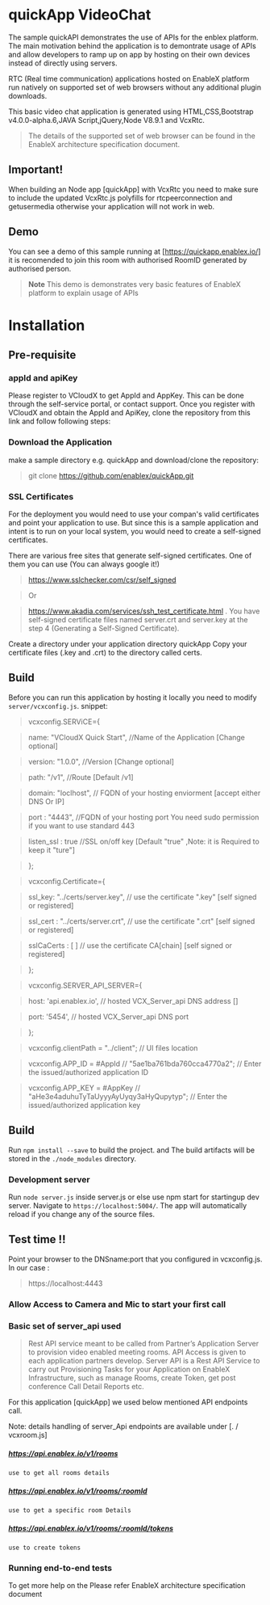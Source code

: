 # quickApp VideoChat
The sample quickAPI demonstrates the use of APIs for the enblex platform. 
The main motivation behind the application is to demontrate usage of APIs and allow developers to ramp up on app by hosting on their own devices instead of directly using servers.

RTC (Real time communication) applications hosted on EnableX platform run natively on supported set of web browsers without any additional plugin downloads. 

This basic video chat application is generated using HTML,CSS,Bootstrap v4.0.0-alpha.6,JAVA Script,jQuery,Node V8.9.1 and VcxRtc.

>The details of the supported set of web browser can be found in the EnableX architecture specification document.

## Important!
When building an Node app [quickApp] with VcxRtc you need to make sure to include the updated VcxRtc.js polyfills for rtcpeerconnection and getusermedia otherwise your application will not work in web.

## Demo

You can see a demo of this sample running at [https://quickapp.enablex.io/] it is recomended to join this room with authorised RoomID generated by authorised person.

> **Note** This demo is demonstrates very basic features of EnableX platform to explain usage of APIs 

# Installation

## Pre-requisite 
### appId and apiKey 
Please register to VCloudX to get AppId and AppKey. This can be done through the self-service portal, or contact support.
Once you register with VCloudX and obtain the AppId and ApiKey, clone the repository from this link and follow following steps:

### Download the Application
make a sample directory e.g. quickApp and download/clone the repository:
> git clone https://github.com/enablex/quickApp.git


### SSL Certificates 
For the deployment you would need to use your compan's valid certificates and point your application to use. But since this is a sample application and intent is to run on your local system, you would need to create a self-signed certificates.

There are various free sites that generate self-signed certificates. One of them you can use (You can always google it!)
> https://www.sslchecker.com/csr/self_signed

> Or 

> https://www.akadia.com/services/ssh_test_certificate.html . You have self-signed certificate files named server.crt and server.key at the step 4 (Generating a Self-Signed Certificate). 

Create a directory under your application directory quickApp 
Copy your certificate files (.key and .crt) to the directory called certs.

## Build
Before you can run this application by hosting it locally you need to modify `server/vcxconfig.js`.
snippet:
>
>vcxconfig.SERViCE={

>    name: "VCloudX Quick Start", //Name of the Application [Change optional]

>    version: "1.0.0", //Version [Change optional]

>    path: "/v1", //Route [Default /v1]

>    domain: "loclhost", // FQDN of  your hosting enviorment [accept either DNS Or IP]

>    port  : "4443", //FQDN of  your hosting port You need sudo permission if you want to use standard 443

>    listen_ssl : true //SSL on/off key  [Default "true" ,Note: it is Required to keep it "ture"]

> };

>vcxconfig.Certificate={

>    ssl_key: "../certs/server.key", // use the certificate ".key" [self signed or registered]

>    ssl_cert : "../certs/server.crt", // use the certificate ".crt" [self signed or registered]

>    sslCaCerts : [ ] // use the certificate CA[chain] [self signed or registered]

>};

>vcxconfig.SERVER_API_SERVER={

>    host: 'api.enablex.io', // hosted VCX_Server_api DNS address []

>    port: '5454', // hosted VCX_Server_api DNS port

>};

>vcxconfig.clientPath = "../client"; // UI files location

> vcxconfig.APP_ID = #AppId // "5ae1ba761bda760cca4770a2"; // Enter the issued/authorized application ID

> vcxconfig.APP_KEY = #AppKey //  "aHe3e4aduhuTyTaUyyyAyUyqy3aHyQupytyp"; // Enter the issued/authorized application key


## Build

Run `npm install --save` to build the project. and The build artifacts will be stored in the `./node_modules` directory.

### Development server

Run `node server.js` inside server.js or else use npm start  for startingup dev server. Navigate to `https://localhost:5004/`. The app will automatically reload if you change any of the source files.

## Test time !!
Point your browser to the DNSname:port  that you configured in vcxconfig.js. In our case :
> https://localhost:4443

### Allow Access to Camera and Mic to start your first call



### Basic set of server_api used
>Rest API service meant to be called from Partner’s Application Server to provision video enabled 
meeting rooms. API Access is given to each application partners develop. Server API is a Rest API 
Service to carry out Provisioning Tasks for your Application on EnableX Infrastructure, such as manage Rooms, 
create Token, get post conference Call Detail Reports etc.



For this  application [quickApp] we used below  mentioned API endpoints call.

Note: details handling of server_Api endpoints are available under [. / vcxroom.js]
  ##### https://api.enablex.io/v1/rooms
    use to get all rooms details
  ##### https://api.enablex.io/v1/rooms/:roomId
    use to get a specific room Details
  ##### https://api.enablex.io/v1/rooms/:roomId/tokens
    use to create tokens
### Running end-to-end tests
To get more help on the Please refer EnableX architecture specification document
